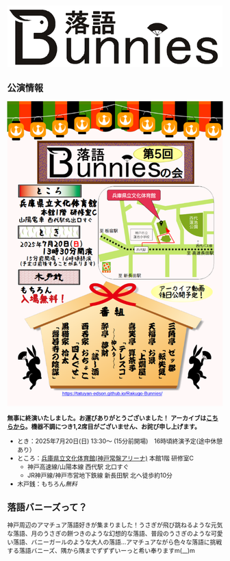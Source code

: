 ![落語バニーズ](./img/Logo.png "落語バニーズ")


## 公演情報

![第5回落語バニーズの会](./img/Chirashi/5th.png "第5回落語バニーズの会")

**無事に終演いたしました。お運びありがとうございました！**
**アーカイブは[こちらから](https://www.youtube.com/playlist?list=PLvqA8nD_0MQCEC_1xRm0PhtJOON6gpLtE)。機器不調につき1,2席目がございません、お詫び申し上げます。**

* とき：2025年7月20日(日) 13:30〜 (15分前開場)　16時頃終演予定(途中休憩あり）
* ところ：[兵庫県立文化体育館(神戸常盤アリーナ)](https://www.hyogobuntai.jp/) 本館1階 研修室C
  * 神戸高速線/山陽本線 西代駅 北口すぐ
  * JR神戸線/神戸市営地下鉄線 新長田駅 北へ徒歩約10分
* 木戸銭：もちろん*無料*


## 落語バニーズって？

神戸周辺のアマチュア落語好きが集まりました！うさぎが飛び跳ねるような元気な落語、月のうさぎの餅つきのような幻想的な落語、普段のうさぎのような可愛い落語、バニーガールのような大人の落語…アマチュアながら色々な落語に挑戦する落語バニーズ、隅から隅までずずずいーっと希い奉りますm(__)m
